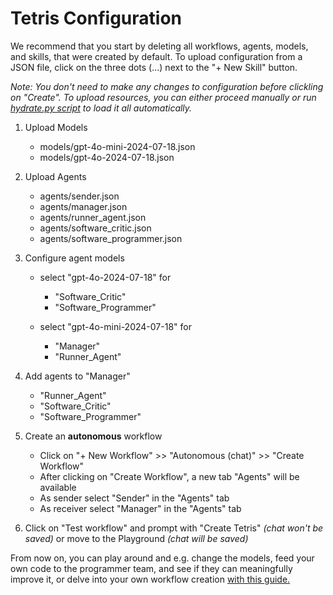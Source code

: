 # Tetris Configuration

We recommend that you start by deleting all workflows, agents, models, and skills, that were created by default. To upload configuration from a JSON file, click on the three dots (...) next to the "+ New Skill" button. 

*Note: You don't need to make any changes to configuration before clickling on "Create". To upload resources, you can either proceed manually or run [hydrate.py script](../scripts/hydrate.py) to load it all automatically.*

1. Upload Models
    - models/gpt-4o-mini-2024-07-18.json
    - models/gpt-4o-2024-07-18.json

2. Upload Agents
    - agents/sender.json
    - agents/manager.json
    - agents/runner_agent.json
    - agents/software_critic.json
    - agents/software_programmer.json

3. Configure agent models
    - select "gpt-4o-2024-07-18" for
        * "Software_Critic"
        * "Software_Programmer"

    - select "gpt-4o-mini-2024-07-18" for
        * "Manager"
        * "Runner_Agent"

4. Add agents to "Manager"
    - "Runner_Agent"
    - "Software_Critic"
    - "Software_Programmer"

5. Create an **autonomous** workflow
    - Click on "+ New Workflow" >> "Autonomous (chat)" >> "Create Workflow"
    - After clicking on "Create Workflow", a new tab "Agents" will be available
    - As sender select "Sender" in the "Agents" tab
    - As receiver select "Manager" in the "Agents" tab
    
6. Click on "Test workflow" and prompt with "Create Tetris" *(chat won't be saved)* or move to the Playground *(chat will be saved)*

From now on, you can play around and e.g. change the models, feed your own code to the programmer team, and see if they can meaningfully improve it, or delve into your own workflow creation [with this guide.](custom-workflow.md)
